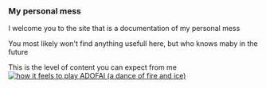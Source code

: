 ### My personal mess ###

I welcome you to the site that is a documentation of my personal mess

You most likely won't find anything usefull here, but who knows maby in the future

This is the level of content you can expect from me
[![how it feels to play ADOFAI (a dance of fire and ice)](https://res.cloudinary.com/marcomontalbano/image/upload/v1640807726/video_to_markdown/images/youtube--A6MMpFYSzP4-c05b58ac6eb4c4700831b2b3070cd403.jpg)](https://youtu.be/A6MMpFYSzP4 "how it feels to play ADOFAI (a dance of fire and ice)")
